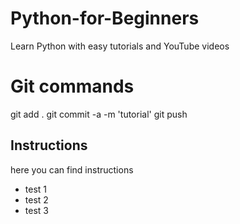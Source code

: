 # Python-for-Beginners
Learn Python with easy tutorials and YouTube videos


# Git commands 
git add .
git commit -a -m 'tutorial'
git push


## Instructions
here you can find instructions
 - test 1 
 - test 2
 - test 3

